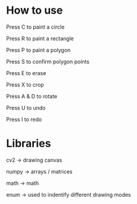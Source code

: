 # How to use

Press C to paint a circle

Press R to paint a rectangle

Press P to paint a polygon

Press S to confirm polygon points

Press E to erase

Press X to crop

Press A & D to rotate

Press U to undo

Press I to redo


# Libraries

cv2 -> drawing canvas

numpy -> arrays / matrices

math -> math

enum -> used to indentify different drawing modes
